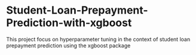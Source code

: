 # Student-Loan-Prepayment-Prediction-with-xgboost
This project focus on hyperparameter tuning in the context of student loan prepayment prediction using the xgboost package
